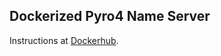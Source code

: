 ## Dockerized Pyro4 Name Server 

Instructions at [Dockerhub](https://hub.docker.com/r/farshidtz/pyro4-ns/).